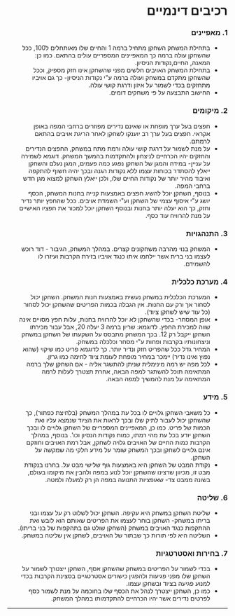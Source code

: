 <div dir='rtl' lang='he'>

# רכיבים דינמיים


### 1. מאפיינים

* בתחילת המשחק השחקן מתחיל ברמה 1 והחיים שלו מאותחלים ל100, ככל שהשחקן עולה ברמה כך המאפיינים המספריים עולים בהתאם. כמו כן: המאנה, החיים,נקודות הניסיון.
* בתחילת המשחק האויבים חלשים מפני שהשחקן אינו חזק מספיק, וככל שהשחקן מתקדם במשחק ועולה ברמה ע"י נקודות הניסיון- כך גם אויביו מתחזקים בכדי לשמור על איזון ודרגת קושי עולה.
* החישוב התבצעה על פי משחקים דומים.

### 2. מיקומים

* חפצים בעל ערך מופחת או שאינם נדירים מפוזרים ברחבי המפה באופן אקראי. חפצים בעל ערך רב יוענקו לשחקן לאחר הריגת אויבים בהתאם לרמתם.
* על מנת לשמור על דרגת קושי עולה ורמת מתח במשחק, החפצים הנדירים והחזקים יהיו הכרחיים לניצחון ולהתקדמות בהמשך המשחק. דוגמא לשמירה על עניין- במידה והמגן של השחקן נפגע כמה פעמים, המגן נעלם והשחקן ייאלץ להסתדר בכוחות עצמו ללא נקודות הגנה ובכך יהיה חשוף להתקפה ואיבוד מהיר יותר של נקודות החיים שלו, ולכן ייאלץ השחקן למצוא מגן חדש ברחבי המפה.
* בנוסף, השחקן יוכל להשיג חפצים באמצעות קנייה בחנות המשחק, הכסף יושג ע"י איסוף עצמי של השחקן וע"י השמדת אויבים. ככל שהחפץ יותר נדיר וחזק, כך הוא יעלה יותר בחנות ובנוסף השחקן יוכל למכור את חפציו האישיים על מנת להרוויח עוד כסף.

### 3. התנהגויות

* המשחק בנוי מהרבה משחקונים קצרים. במהלך המשחק, הגיבור - דוד רוכש לעצמו בני ברית אשר יילחמו איתו כנגד אויביו בזירת הקרבות ועיזרו לו להשמידם.


### 4. מערכת כלכלית

* המערכת הכלכלית במשחק נעשית באמצעות חנות המשחק. השחקן יכול לסחור אך ורק עם החנות. אין הגבלה בכמות הפריטים שהשחקן יכול לסחור (כל עוד שיש לשחקן ציוד).
* אופן המסחר- בכדי שהשחקן לא יוכל להרוויח בחנות, עלות חפץ מסויים אינה שווה למכירת החפץ. לדוגמא: שריון ברמה 3 יעלה 20, אבל עבור מכירתו השחקן ייקבל רק 12. בכך המשחק מתבסס על השקעתו של השחקן במשחק וניצחונותיו בקרבות ופחות ע"י מסחר וכלכלה במשחק.
* המחיר גדל ככל שהפריט חזק ונדיר יותר. כך לדוגמא פריט כמו שיקוי (שהוא נפוץ ואינו נדיר) יימכר במחיר מופחת לעומת ציוד לחימה כמו גרזן.
* לכל מפה יש רמה מינימלית שניתן להתשגר אליה - אם השחקן שלך ברמה המתאימה תוכל להשתגר למפה הבאה, אחרת תצטרך לעלות לרמה המתאימה על מנת להמשיך למפה הבאה.


### 5. מידע

* כל משאבי השחקן גלויים לו בכל עת במהלך המשחק (בלחיצת כפתור), כך שהשחקן יכול לעבור לתיק שלו ובכך לראות את הציוד שנמצא עליו ואת הכמות של פריט. כמו כן, המאפיינים המספריים של השחקן גלויים לו ובכך השחקן יודע בכל עת מהי רמתו, כמות נקודות הנסיון וכו'. בנוסף, במהלך הקרבות כמות החיים של האויבים גלויה לשחקן, אבל רמת האויבים וחוזקם אינם גלויים לשחקן ובכך המשחק שומר על מידע חלקי מה שמקשה על השחקן.
* נקודת המבט של השחקן היא באמצעות גוף שלישי מבט על. בחרנו בנקודת מבט זו, מכיוון שרצינו שהשחקן יוכל לנוע במפה ולהבין את מיקומו בעולם, בשונה ממבט צד- שאופציות התנועה במפה הן רק למעלה ולמטה.


### 6. שליטה

  * שליטת השחקן במשחק היא עקיפה. השחקן יכול לשלוט רק על עצמו ובני בריתו במשחק- השחקן בוחר לעצמו את הפריטים שאותם הוא לובש ואת ההתקפות כנגד האויבים במשחק (השחקן שולט גם בתהקפות של בני בריתו).
  * השליטה היא לפי תורות כך שבתור של האויבים, לשחקן אין שליטה במשחק.
  

### 7. בחירות ואסטרטגיות
* בכדי לשמור על הפריטים במשחק שהשחקן אסף, השחקן ייצטרך לשמור על השחקן שלו מפני פגיעות ולהפגין כישורים אסטרטגיים בסצינת הקרבות בכדי למנוע פגיעה בציוד ובשחקן עצמו.
* כמו כן, השחקן ייצטרך לנהל את הכסף שלו בחוכמה על מנת לשמור כסף לפרטים נדירים אשר יהיו הכרחיים להתקדמותו במהלך המשחק.


---



</div>
